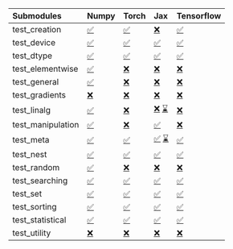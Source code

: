 | Submodules        | Numpy                                                                                                                           | Torch                                                                                                                           | Jax                                                                                                                                                                                                                                                               | Tensorflow                                                                                                                      |
|:------------------|:--------------------------------------------------------------------------------------------------------------------------------|:--------------------------------------------------------------------------------------------------------------------------------|:------------------------------------------------------------------------------------------------------------------------------------------------------------------------------------------------------------------------------------------------------------------|:--------------------------------------------------------------------------------------------------------------------------------|
| test_creation     | <a href="https://github.com/unifyai/ivy/runs/8156646130?check_suite_focus=true" rel="noopener noreferrer" target="_blank">✅</a> | <a href="https://github.com/unifyai/ivy/runs/8156648312?check_suite_focus=true" rel="noopener noreferrer" target="_blank">✅</a> | <a href="https://github.com/unifyai/ivy/runs/8156650513?check_suite_focus=true" rel="noopener noreferrer" target="_blank">❌</a>                                                                                                                                   | <a href="https://github.com/unifyai/ivy/runs/8156652767?check_suite_focus=true" rel="noopener noreferrer" target="_blank">✅</a> |
| test_device       | <a href="https://github.com/unifyai/ivy/runs/8156646336?check_suite_focus=true" rel="noopener noreferrer" target="_blank">✅</a> | <a href="https://github.com/unifyai/ivy/runs/8156648491?check_suite_focus=true" rel="noopener noreferrer" target="_blank">✅</a> | <a href="https://github.com/unifyai/ivy/runs/8156650624?check_suite_focus=true" rel="noopener noreferrer" target="_blank">✅</a>                                                                                                                                   | <a href="https://github.com/unifyai/ivy/runs/8156652885?check_suite_focus=true" rel="noopener noreferrer" target="_blank">✅</a> |
| test_dtype        | <a href="https://github.com/unifyai/ivy/runs/8156646440?check_suite_focus=true" rel="noopener noreferrer" target="_blank">✅</a> | <a href="https://github.com/unifyai/ivy/runs/8156648640?check_suite_focus=true" rel="noopener noreferrer" target="_blank">✅</a> | <a href="https://github.com/unifyai/ivy/runs/8156650745?check_suite_focus=true" rel="noopener noreferrer" target="_blank">✅</a>                                                                                                                                   | <a href="https://github.com/unifyai/ivy/runs/8156652993?check_suite_focus=true" rel="noopener noreferrer" target="_blank">✅</a> |
| test_elementwise  | <a href="https://github.com/unifyai/ivy/runs/8156646553?check_suite_focus=true" rel="noopener noreferrer" target="_blank">✅</a> | <a href="https://github.com/unifyai/ivy/runs/8156648829?check_suite_focus=true" rel="noopener noreferrer" target="_blank">❌</a> | <a href="https://github.com/unifyai/ivy/runs/8156650884?check_suite_focus=true" rel="noopener noreferrer" target="_blank">❌</a>                                                                                                                                   | <a href="https://github.com/unifyai/ivy/runs/8156653110?check_suite_focus=true" rel="noopener noreferrer" target="_blank">❌</a> |
| test_general      | <a href="https://github.com/unifyai/ivy/runs/8156646653?check_suite_focus=true" rel="noopener noreferrer" target="_blank">✅</a> | <a href="https://github.com/unifyai/ivy/runs/8156648974?check_suite_focus=true" rel="noopener noreferrer" target="_blank">❌</a> | <a href="https://github.com/unifyai/ivy/runs/8156651101?check_suite_focus=true" rel="noopener noreferrer" target="_blank">❌</a>                                                                                                                                   | <a href="https://github.com/unifyai/ivy/runs/8156653314?check_suite_focus=true" rel="noopener noreferrer" target="_blank">❌</a> |
| test_gradients    | <a href="https://github.com/unifyai/ivy/runs/8156646783?check_suite_focus=true" rel="noopener noreferrer" target="_blank">❌</a> | <a href="https://github.com/unifyai/ivy/runs/8156649120?check_suite_focus=true" rel="noopener noreferrer" target="_blank">❌</a> | <a href="https://github.com/unifyai/ivy/runs/8156651313?check_suite_focus=true" rel="noopener noreferrer" target="_blank">❌</a>                                                                                                                                   | <a href="https://github.com/unifyai/ivy/runs/8156653427?check_suite_focus=true" rel="noopener noreferrer" target="_blank">❌</a> |
| test_linalg       | <a href="https://github.com/unifyai/ivy/runs/8156646879?check_suite_focus=true" rel="noopener noreferrer" target="_blank">✅</a> | <a href="https://github.com/unifyai/ivy/runs/8156649258?check_suite_focus=true" rel="noopener noreferrer" target="_blank">❌</a> | <a href="https://github.com/unifyai/ivy/runs/8156084421?check_suite_focus=true" rel="noopener noreferrer" target="_blank">❌</a>   <a href="https://github.com/unifyai/ivy/runs/8156651481?check_suite_focus=true" rel="noopener noreferrer" target="_blank">⌛</a> | <a href="https://github.com/unifyai/ivy/runs/8156653557?check_suite_focus=true" rel="noopener noreferrer" target="_blank">❌</a> |
| test_manipulation | <a href="https://github.com/unifyai/ivy/runs/8156647000?check_suite_focus=true" rel="noopener noreferrer" target="_blank">✅</a> | <a href="https://github.com/unifyai/ivy/runs/8156649388?check_suite_focus=true" rel="noopener noreferrer" target="_blank">❌</a> | <a href="https://github.com/unifyai/ivy/runs/8156651647?check_suite_focus=true" rel="noopener noreferrer" target="_blank">✅</a>                                                                                                                                   | <a href="https://github.com/unifyai/ivy/runs/8156653668?check_suite_focus=true" rel="noopener noreferrer" target="_blank">❌</a> |
| test_meta         | <a href="https://github.com/unifyai/ivy/runs/8156647125?check_suite_focus=true" rel="noopener noreferrer" target="_blank">✅</a> | <a href="https://github.com/unifyai/ivy/runs/8156649538?check_suite_focus=true" rel="noopener noreferrer" target="_blank">✅</a> | <a href="https://github.com/unifyai/ivy/runs/8156084670?check_suite_focus=true" rel="noopener noreferrer" target="_blank">✅</a>   <a href="https://github.com/unifyai/ivy/runs/8156651798?check_suite_focus=true" rel="noopener noreferrer" target="_blank">⌛</a> | <a href="https://github.com/unifyai/ivy/runs/8156653785?check_suite_focus=true" rel="noopener noreferrer" target="_blank">✅</a> |
| test_nest         | <a href="https://github.com/unifyai/ivy/runs/8156647230?check_suite_focus=true" rel="noopener noreferrer" target="_blank">✅</a> | <a href="https://github.com/unifyai/ivy/runs/8156649669?check_suite_focus=true" rel="noopener noreferrer" target="_blank">✅</a> | <a href="https://github.com/unifyai/ivy/runs/8156651929?check_suite_focus=true" rel="noopener noreferrer" target="_blank">✅</a>                                                                                                                                   | <a href="https://github.com/unifyai/ivy/runs/8156653899?check_suite_focus=true" rel="noopener noreferrer" target="_blank">✅</a> |
| test_random       | <a href="https://github.com/unifyai/ivy/runs/8156647367?check_suite_focus=true" rel="noopener noreferrer" target="_blank">✅</a> | <a href="https://github.com/unifyai/ivy/runs/8156649805?check_suite_focus=true" rel="noopener noreferrer" target="_blank">❌</a> | <a href="https://github.com/unifyai/ivy/runs/8156652041?check_suite_focus=true" rel="noopener noreferrer" target="_blank">❌</a>                                                                                                                                   | <a href="https://github.com/unifyai/ivy/runs/8156653986?check_suite_focus=true" rel="noopener noreferrer" target="_blank">❌</a> |
| test_searching    | <a href="https://github.com/unifyai/ivy/runs/8156647523?check_suite_focus=true" rel="noopener noreferrer" target="_blank">✅</a> | <a href="https://github.com/unifyai/ivy/runs/8156649924?check_suite_focus=true" rel="noopener noreferrer" target="_blank">✅</a> | <a href="https://github.com/unifyai/ivy/runs/8156652187?check_suite_focus=true" rel="noopener noreferrer" target="_blank">✅</a>                                                                                                                                   | <a href="https://github.com/unifyai/ivy/runs/8156654099?check_suite_focus=true" rel="noopener noreferrer" target="_blank">✅</a> |
| test_set          | <a href="https://github.com/unifyai/ivy/runs/8156647654?check_suite_focus=true" rel="noopener noreferrer" target="_blank">✅</a> | <a href="https://github.com/unifyai/ivy/runs/8156650049?check_suite_focus=true" rel="noopener noreferrer" target="_blank">✅</a> | <a href="https://github.com/unifyai/ivy/runs/8156652310?check_suite_focus=true" rel="noopener noreferrer" target="_blank">✅</a>                                                                                                                                   | <a href="https://github.com/unifyai/ivy/runs/8156654199?check_suite_focus=true" rel="noopener noreferrer" target="_blank">✅</a> |
| test_sorting      | <a href="https://github.com/unifyai/ivy/runs/8156647803?check_suite_focus=true" rel="noopener noreferrer" target="_blank">✅</a> | <a href="https://github.com/unifyai/ivy/runs/8156650154?check_suite_focus=true" rel="noopener noreferrer" target="_blank">✅</a> | <a href="https://github.com/unifyai/ivy/runs/8156652446?check_suite_focus=true" rel="noopener noreferrer" target="_blank">✅</a>                                                                                                                                   | <a href="https://github.com/unifyai/ivy/runs/8156654314?check_suite_focus=true" rel="noopener noreferrer" target="_blank">✅</a> |
| test_statistical  | <a href="https://github.com/unifyai/ivy/runs/8156647969?check_suite_focus=true" rel="noopener noreferrer" target="_blank">✅</a> | <a href="https://github.com/unifyai/ivy/runs/8156650245?check_suite_focus=true" rel="noopener noreferrer" target="_blank">✅</a> | <a href="https://github.com/unifyai/ivy/runs/8156652577?check_suite_focus=true" rel="noopener noreferrer" target="_blank">✅</a>                                                                                                                                   | <a href="https://github.com/unifyai/ivy/runs/8156654403?check_suite_focus=true" rel="noopener noreferrer" target="_blank">✅</a> |
| test_utility      | <a href="https://github.com/unifyai/ivy/runs/8156648106?check_suite_focus=true" rel="noopener noreferrer" target="_blank">❌</a> | <a href="https://github.com/unifyai/ivy/runs/8156650362?check_suite_focus=true" rel="noopener noreferrer" target="_blank">❌</a> | <a href="https://github.com/unifyai/ivy/runs/8156652683?check_suite_focus=true" rel="noopener noreferrer" target="_blank">❌</a>                                                                                                                                   | <a href="https://github.com/unifyai/ivy/runs/8156654523?check_suite_focus=true" rel="noopener noreferrer" target="_blank">❌</a> |
